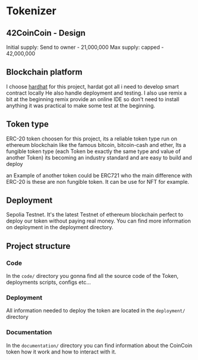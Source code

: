 # Tokenizer

## 42CoinCoin - Design

Initial supply: Send to owner - 21,000,000
Max supply: capped - 42,000,000


## Blockchain platform

I choose [hardhat](https://hardhat.org/) for this project, hardat got all i need to develop smart contract locally
He also handle deployment and testing. I also use remix a bit at the beginning remix provide an online IDE so don't need
to install anything it was practical to make some test at the beginning.


## Token type

ERC-20 token choosen for this project, its a reliable token type run on ethereum blockchain like the famous bitcoin,
bitcoin-cash and ether, Its a fungible token type (each Token be exactly the same type and value of another Token)
its becoming an industry standard and are easy to build and deploy

an Example of another token could be ERC721 who the main difference with ERC-20 is these are non fungible token.
It can be use for NFT for example.


## Deployment

Sepolia Testnet. It's the latest Testnet of ethereum blockchain perfect to deploy our token
without paying real money.
You can find more information on deployment in the deployment directory.

## Project structure

### Code

In the ``code/`` directory you gonna find all the source code of the Token, deployments scripts, configs etc...

### Deployment

All information needed to deploy the token are located in the ``deployment/`` directory

### Documentation

In the ``documentation/`` directory you can find information about the CoinCoin token how it work and how to interact
with it.
